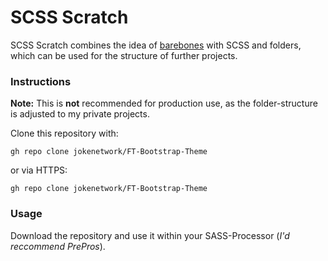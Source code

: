 # SCSS Scratch
SCSS Scratch combines the idea of [barebones](https://github.com/nothingrandom/barebones) with SCSS and folders, which can be used for the structure of further projects.

### Instructions
**Note:** This is **not** recommended for production use, as the folder-structure is adjusted to my private projects.

Clone this repository with:

    gh repo clone jokenetwork/FT-Bootstrap-Theme

or via HTTPS:

    gh repo clone jokenetwork/FT-Bootstrap-Theme

### Usage
Download the repository and use it within your SASS-Processor (*I'd reccommend PrePros*). 
